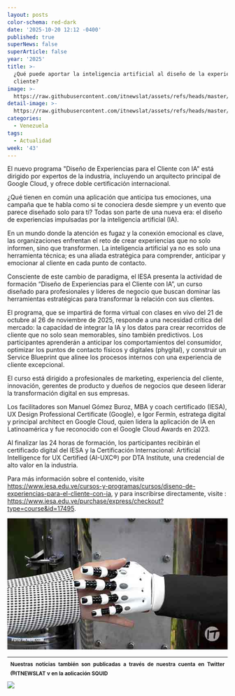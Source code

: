 ```yaml
---
layout: posts
color-schema: red-dark
date: '2025-10-20 12:12 -0400'
published: true
superNews: false
superArticle: false
year: '2025'
title: >-
  ¿Qué puede aportar la inteligencia artificial al diseño de la experiencia del
  cliente?
image: >-
  https://raw.githubusercontent.com/itnewslat/assets/refs/heads/master/img/540x320/IA-Blanco-p.jpg
detail-image: >-
  https://raw.githubusercontent.com/itnewslat/assets/refs/heads/master/img/1024x680/IA-Blanco-g.jpg
categories:
  - Venezuela
tags:
  - Actualidad
week: '43'
---
```

El nuevo programa "Diseño de Experiencias para el Cliente con IA" está dirigido por expertos de la industria, incluyendo un arquitecto principal de Google Cloud, y ofrece doble certificación internacional.

¿Qué tienen en común una aplicación que anticipa tus emociones, una campaña que te habla como si te conociera desde siempre y un evento que parece diseñado solo para ti? Todas son parte de una nueva era: el diseño de experiencias impulsadas por la inteligencia artificial (IA).

En un mundo donde la atención es fugaz y la conexión emocional es clave, las organizaciones enfrentan el reto de crear experiencias que no solo informen, sino que transformen. La inteligencia artificial ya no es solo una herramienta técnica; es una aliada estratégica para comprender, anticipar y emocionar al cliente en cada punto de contacto.

Consciente de este cambio de paradigma, el IESA presenta la actividad de formación “Diseño de Experiencias para el Cliente con IA”, un curso diseñado para profesionales y líderes de negocio que buscan dominar las herramientas estratégicas para transformar la relación con sus clientes.

El programa, que se impartirá de forma virtual con clases en vivo del 21 de octubre al 26 de noviembre de 2025, responde a una necesidad crítica del mercado: la capacidad de integrar la IA y los datos para crear recorridos de cliente que no solo sean memorables, sino también predictivos. Los participantes aprenderán a anticipar los comportamientos del consumidor, optimizar los puntos de contacto físicos y digitales (phygital), y construir un Service Blueprint que alinee los procesos internos con una experiencia de cliente excepcional.

El curso está dirigido a profesionales de marketing, experiencia del cliente, innovación, gerentes de producto y dueños de negocios que deseen liderar la transformación digital en sus empresas.

Los facilitadores son Manuel Gómez Buroz, MBA y coach certificado (IESA), UX Design Professional Certificate (Google), e Igor Fermín, estratega digital y principal architect en Google Cloud, quien lidera la aplicación de IA en Latinoamérica y fue reconocido con el Google Cloud Awards en 2023.

Al finalizar las 24 horas de formación, los participantes recibirán el certificado digital del IESA y la Certificación Internacional: Artificial Intelligence for UX Certified (AI-UXC®) por DTA Institute, una credencial de alto valor en la industria.

Para más información sobre el contenido, visite https://www.iesa.edu.ve/cursos-y-programas/cursos/diseno-de-experiencias-para-el-cliente-con-ia, y para inscribirse directamente, visite : 
https://www.iesa.edu.ve/purchase/express/checkout?type=course&id=17495.

![](https://raw.githubusercontent.com/itnewslat/assets/refs/heads/master/img/540x320/IA-Blanco-p.jpg)

<table style="height: 42px;" width="569">
<tbody>
<tr>
<td style="text-align: justify;"><sub><strong>Nuestras noticias también son publicadas a través de nuestra cuenta en Twitter <a href="https://twitter.com/itnewslat?lang=es">@ITNEWSLAT</a> y en la aplicación <a href="https://squidapp.co/en/">SQUID</a></strong></sub></td>
</tr>
</tbody>
</table>

<img src="https://tracker.metricool.com/c3po.jpg?hash=56f88a41e39ab42c063cc51676587a04"/>